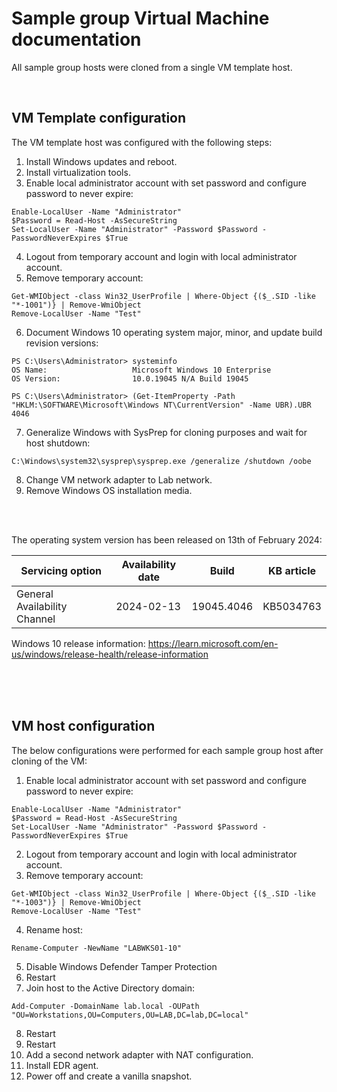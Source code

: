 # Sample group Virtual Machine documentation

All sample group hosts were cloned from a single VM template host. 

<br>

## VM Template configuration

The VM template host was configured with the following steps:

1. Install Windows updates and reboot.
2. Install virtualization tools.
3. Enable local administrator account with set password and configure password to never expire:
```
Enable-LocalUser -Name "Administrator"
$Password = Read-Host -AsSecureString
Set-LocalUser -Name "Administrator" -Password $Password -PasswordNeverExpires $True
``` 
4. Logout from temporary account and login with local administrator account.
5. Remove temporary account:
```
Get-WMIObject -class Win32_UserProfile | Where-Object {($_.SID -like "*-1001")} | Remove-WmiObject
Remove-LocalUser -Name "Test"
``` 
6. Document Windows 10 operating system major, minor, and update build revision versions:
```
PS C:\Users\Administrator> systeminfo
OS Name:                   Microsoft Windows 10 Enterprise
OS Version:                10.0.19045 N/A Build 19045

PS C:\Users\Administrator> (Get-ItemProperty -Path "HKLM:\SOFTWARE\Microsoft\Windows NT\CurrentVersion" -Name UBR).UBR
4046
```
7. Generalize Windows with SysPrep for cloning purposes and wait for host shutdown:
```
C:\Windows\system32\sysprep\sysprep.exe /generalize /shutdown /oobe
```
8. Change VM network adapter to Lab network.
9. Remove Windows OS installation media.
   
<br>
<br>

The operating system version has been released on 13th of February 2024:

| Servicing option | Availability date | Build | KB article |
| ---------------- | ----------------- | ----- | ---------- |
| General Availability Channel | 2024-02-13 | 19045.4046 | KB5034763

Windows 10 release information: https://learn.microsoft.com/en-us/windows/release-health/release-information


<br>
<br>

<br>

## VM host configuration

The below configurations were performed for each sample group host after cloning of the VM:

1. Enable local administrator account with set password and configure password to never expire:
```
Enable-LocalUser -Name "Administrator"
$Password = Read-Host -AsSecureString
Set-LocalUser -Name "Administrator" -Password $Password -PasswordNeverExpires $True
``` 
2. Logout from temporary account and login with local administrator account.
3. Remove temporary account:
```
Get-WMIObject -class Win32_UserProfile | Where-Object {($_.SID -like "*-1003")} | Remove-WmiObject
Remove-LocalUser -Name "Test"
```
4. Rename host: 
```
Rename-Computer -NewName "LABWKS01-10"
```
5. Disable Windows Defender Tamper Protection
6. Restart
7. Join host to the Active Directory domain:
```
Add-Computer -DomainName lab.local -OUPath "OU=Workstations,OU=Computers,OU=LAB,DC=lab,DC=local"
```
8. Restart
9. Restart
10. Add a second network adapter with NAT configuration.
11. Install EDR agent.
12. Power off and create a vanilla snapshot.


